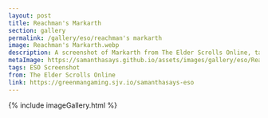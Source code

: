 ```yaml
---
layout: post
title: Reachman's Markarth
section: gallery
permalink: /gallery/eso/reachman's markarth
image: Reachman's Markarth.webp
description: A screenshot of Markarth from The Elder Scrolls Online, taken by Samantha Says.
metaImage: https://samanthasays.github.io/assets/images/gallery/eso/Reachman's Markarth.webp
tags: ESO Screenshot
from: The Elder Scrolls Online
link: https://greenmangaming.sjv.io/samanthasays-eso
---
```

{% include imageGallery.html %}